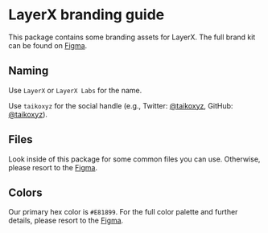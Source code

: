 # LayerX branding guide

This package contains some branding assets for LayerX. The full brand kit can be found on [Figma](<https://www.figma.com/file/qVALIk5srW9nvOJwl6NF6F/LayerX-Brand-Guidelines-(External)>).

## Naming

Use `LayerX` or `LayerX Labs` for the name.

Use `taikoxyz` for the social handle (e.g., Twitter: [@taikoxyz](https://twitter.com/taikoxyz), GitHub: [@taikoxyz](https://github.com/taikoxyz)).

## Files

Look inside of this package for some common files you can use. Otherwise, please resort to the [Figma](<https://www.figma.com/file/qVALIk5srW9nvOJwl6NF6F/LayerX-Brand-Guidelines-(External)>).

## Colors

Our primary hex color is `#E81899`. For the full color palette and further details, please resort to the [Figma](<https://www.figma.com/file/qVALIk5srW9nvOJwl6NF6F/LayerX-Brand-Guidelines-(External)>).
